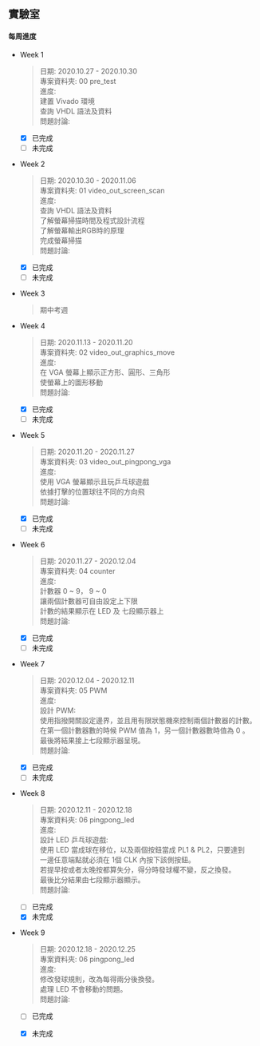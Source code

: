 ## 實驗室
#### **每周進度**
* Week 1
  > 日期: 2020.10.27 \- 2020.10.30 \
  > 專案資料夾: 00 pre_test \
  > 進度: \
  > 建置 Vivado 環境 \
  > 查詢 VHDL 語法及資料 \
  > 問題討論: 
  - [x] 已完成
  - [ ] 未完成
  
* Week 2
  > 日期: 2020.10.30 \- 2020.11.06 \
  > 專案資料夾: 01 video_out_screen_scan \
  > 進度: \
  > 查詢 VHDL 語法及資料 \
  > 了解螢幕掃描時間及程式設計流程 \
  > 了解螢幕輸出RGB時的原理 \
  > 完成螢幕掃描 \
  > 問題討論: 
  - [x] 已完成
  - [ ] 未完成

* Week 3
  > 期中考週
  
* Week 4
  > 日期: 2020.11.13 \- 2020.11.20 \
  > 專案資料夾: 02 video_out_graphics_move \
  > 進度: \
  > 在 VGA 螢幕上顯示正方形、圓形、三角形 \
  > 使螢幕上的圖形移動 \
  > 問題討論: 
  - [x] 已完成
  - [ ] 未完成
  
* Week 5
  > 日期: 2020.11.20 \- 2020.11.27 \
  > 專案資料夾: 03 video_out_pingpong_vga \
  > 進度: \
  > 使用 VGA 螢幕顯示且玩乒乓球遊戲 \
  > 依據打擊的位置球往不同的方向飛 \
  > 問題討論: 
  - [x] 已完成
  - [ ] 未完成
  
* Week 6
  > 日期: 2020.11.27 \- 2020.12.04 \
  > 專案資料夾: 04 counter \
  > 進度: \
  > 計數器 0 \~ 9， 9 \~ 0 \
  > 讓兩個計數器可自由設定上下限 \
  > 計數的結果顯示在 LED 及 七段顯示器上 \
  > 問題討論:
  - [x] 已完成
  - [ ] 未完成
  
* Week 7
  > 日期: 2020.12.04 \- 2020.12.11 \
  > 專案資料夾: 05 PWM \
  > 進度: \
  > 設計 PWM: \
  > 使用指撥開關設定邊界，並且用有限狀態機來控制兩個計數器的計數。\
  > 在第一個計數器數的時候 PWM 值為 1，另一個計數器數時值為 0 。 \
  > 最後將結果接上七段顯示器呈現。 \
  > 問題討論: 
  - [x] 已完成
  - [ ] 未完成
  
* Week 8
  > 日期: 2020.12.11 \- 2020.12.18 \
  > 專案資料夾: 06 pingpong_led \
  > 進度: \
  > 設計 LED 乒乓球遊戲: \
  > 使用 LED 當成球在移位，以及兩個按鈕當成 PL1 & PL2，只要達到 \
  > 一邊任意端點就必須在 1個 CLK 內按下該側按鈕。 \
  > 若提早按或者太晚按都算失分，得分時發球權不變，反之換發。 \
  > 最後比分結果由七段顯示器顯示。 \
  > 問題討論: 
  - [ ] 已完成
  - [x] 未完成
  
* Week 9
  > 日期: 2020.12.18 \- 2020.12.25 \
  > 專案資料夾: 06 pingpong_led \
  > 進度: \
  > 修改發球規則，改為每得兩分後換發。 \
  > 處理 LED 不會移動的問題。 \
  > 問題討論:
  - [ ] 已完成
  - [x] 未完成
  

